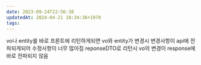 ```yaml
---
date: 2023-09-24T22:56:38
updatedAt: 2024-04-21 18:34:36+1970
tags: 
---
```

vo나 entity를 바로 프론트에 리턴하게되면 vo와 entity가 변경시 변경사항이 api에 전파되게되어 수정사항이 너무 많아짐
reponseDTO로 리턴시 vo의 변경이 response에 바로 전파되지 않음